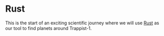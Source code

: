# Rust 
This is the start of an exciting scientific journey where we will use
[Rust](https://www.rust-lang.org/en-US/) as our tool to find planets around
Trappist-1. 
